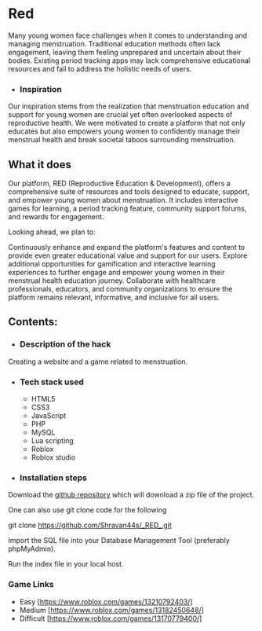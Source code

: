 # Red
Many young women face challenges when it comes to understanding and managing menstruation. Traditional education methods often lack engagement, leaving them feeling unprepared and uncertain about their bodies. Existing period tracking apps may lack comprehensive educational resources and fail to address the holistic needs of users.


* ### Inspiration

Our inspiration stems from the realization that menstruation education and support for young women are crucial yet often overlooked aspects of reproductive health. We were motivated to create a platform that not only educates but also empowers young women to confidently manage their menstrual health and break societal taboos surrounding menstruation.

## What it does

Our platform, RED (Reproductive Education & Development), offers a comprehensive suite of resources and tools designed to educate, support, and empower young women about menstruation. It includes interactive games for learning, a period tracking feature, community support forums, and rewards for engagement.


Looking ahead, we plan to:

Continuously enhance and expand the platform's features and content to provide even greater educational value and support for our users.
Explore additional opportunities for gamification and interactive learning experiences to further engage and empower young women in their menstrual health education journey.
Collaborate with healthcare professionals, educators, and community organizations to ensure the platform remains relevant, informative, and inclusive for all users.

## Contents:

* ### Description of the hack

Creating a website and a game related to menstruation. 

* ### Tech stack used
  - HTML5
  - CSS3
  - JavaScript
  - PHP
  - MySQL
  - Lua scripting
  - Roblox
  - Roblox studio
   

* ### Installation steps

Download the [github repository](https://github.com/Shravan44s/_RED_/archive/refs/heads/main.zip) which will download a zip file of the project. 

One can also use git clone code for the following


git clone https://github.com/Shravan44s/_RED_.git


Import the SQL file into your Database Management Tool (preferably phpMyAdmin).

Run the index file in your local host.

 
 ### Game Links
 - Easy [https://www.roblox.com/games/13210792403/]
 - Medium [https://www.roblox.com/games/13182450648/]
 - Difficult [https://www.roblox.com/games/13170779400/]


  
